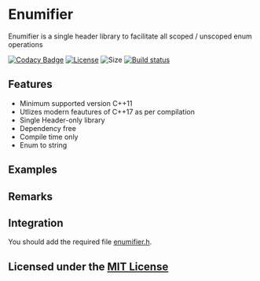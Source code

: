 # Enumifier


Enumifier is a single header library to facilitate all scoped / unscoped enum operations 

[![Codacy Badge](https://api.codacy.com/project/badge/Grade/bc15b104e34440c68cc9eaca99e7dc79)](https://app.codacy.com/manual/pranayaggarwal/enumifier/dashboard)
[![License](https://img.shields.io/github/license/pranayaggarwal/enumifier)](LICENSE)
![Size](https://img.shields.io/github/repo-size/pranayaggarwal/enumifier)
[![Build status](https://img.shields.io/appveyor/ci/pranayaggarwal/enumifier)](https://ci.appveyor.com/project/pranayaggarwal/enumifier/branch/master)

## Features
* Minimum supported version C++11
* Utlizes modern feautures of C++17 as per compilation
* Single Header-only library
* Dependency free
* Compile time only
* Enum to string

## Examples

## Remarks

## Integration
You should add the required file [enumifier.h](include/enumifier.h).

## Licensed under the [MIT License](LICENSE)

